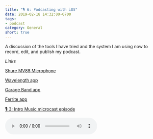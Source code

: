 ```yaml
---
title: "🎙 6: Podcasting with iOS"
date: 2019-02-18 14:32:00-0700
tags:
- podcast
category: General
short: true
---
```


A discussion of the tools I have tried and the system I am using now to record, edit, and publish my podcast.

*Links*

[Shure MV88 Microphone](https://store.apple.com/xc/product/HHRN2ZM/B)

[Wavelength app](https://itunes.apple.com/us/app/wavelength-for-micro-blog/id1365158696?mt=8&at=1010lqCX)

[Garage Band app](https://itunes.apple.com/us/app/garageband/id408709785?mt=8&at=1010lqCX)

[Ferrite app](https://itunes.apple.com/us/app/ferrite-recording-studio/id1018780185?mt=8&at=1010lqCX)

[🎙 3: Intro Music microcast episode](https://www.bennorris.com/2019/02/04/intro-music)

<audio controls="controls" src="https://media.bennorris.com/images/bennorris/uploads/2019/cfc9892f7e.mp3" />


